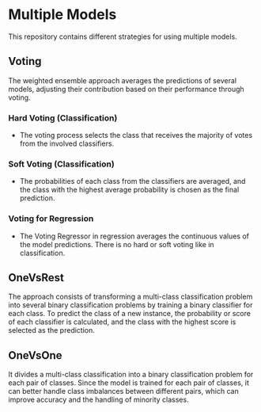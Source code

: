 # Multiple Models
This repository contains different strategies for using multiple models.

## Voting
The weighted ensemble approach averages the predictions of several models, adjusting their contribution based on their performance through voting.

### Hard Voting (Classification)
- The voting process selects the class that receives the majority of votes from the involved classifiers.

### Soft Voting (Classification)
- The probabilities of each class from the classifiers are averaged, and the class with the highest average probability is chosen as the final prediction.

### Voting for Regression
- The Voting Regressor in regression averages the continuous values of the model predictions. There is no hard or soft voting like in classification.

## OneVsRest
The approach consists of transforming a multi-class classification problem into several binary classification problems by training a binary classifier for each class. To predict the class of a new instance, the probability or score of each classifier is calculated, and the class with the highest score is selected as the prediction.

## OneVsOne
It divides a multi-class classification into a binary classification problem for each pair of classes. Since the model is trained for each pair of classes, it can better handle class imbalances between different pairs, which can improve accuracy and the handling of minority classes.
